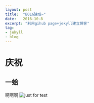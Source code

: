 ```yaml
---
layout: post
title:  "BOLG建成~"
date:   2016-10-8
excerpt: "利用gihub page+jekyll建立博客"
tag:
- jekyll
- blog
---
```

# 庆祝
## 一蛤
啊啊啊
<img src="{{ site.url }}/images/home.png" alt="just for test">
